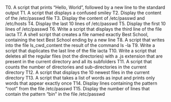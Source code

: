 T0. A script that prints “Hello, World”, followed by a new line to the standard output
T1. A script that displays a confused smiley
T2. Display the content of the /etc/passwd file
T3. Display the content of /etc/passwd and /etc/hosts
T4. Display the last 10 lines of /etc/passwd
T5. Display the first 10 lines of /etc/passwd
T6. Write a script that displays the third line of the file iacta
T7. A shell script that creates a file named exactly Best School, containing the text Best School ending by a new line
T8. A script that writes into the file ls_cwd_content the result of the command ls -la
T9. Write a script that duplicates the last line of the file iacta
T10. Write a script that deletes all the regular files (not the directories) with a .js extension that are present in the current directory and all its subfolders
T11. A script that counts the number of directories and sub-directories in the current directory
T12. A script that displays the 10 newest files in the current directory
T13. A script that takes a list of words as input and prints only words that appear exactly once
T14. Display lines containing the pattern “root” from the file /etc/passwd
T15. Display the number of lines that contain the pattern “bin” in the file /etc/passwd
